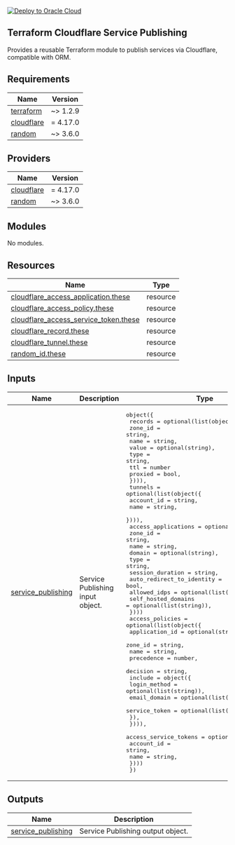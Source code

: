 [![Deploy to Oracle Cloud](https://oci-resourcemanager-plugin.plugins.oci.oraclecloud.com/latest/deploy-to-oracle-cloud.svg)](https://cloud.oracle.com/resourcemanager/stacks/create?zipUrl=https://github.com/avaloqcloud/terraform-cloudflare-service-publishing/archive/refs/tags/v0.2.0.zip)


## Terraform Cloudflare Service Publishing
Provides a reusable Terraform module to publish services via Cloudflare, compatible with ORM.
<!-- BEGIN_TF_DOCS -->
## Requirements

| Name | Version |
|------|---------|
| <a name="requirement_terraform"></a> [terraform](#requirement\_terraform) | ~> 1.2.9 |
| <a name="requirement_cloudflare"></a> [cloudflare](#requirement\_cloudflare) | = 4.17.0 |
| <a name="requirement_random"></a> [random](#requirement\_random) | ~> 3.6.0 |

## Providers

| Name | Version |
|------|---------|
| <a name="provider_cloudflare"></a> [cloudflare](#provider\_cloudflare) | = 4.17.0 |
| <a name="provider_random"></a> [random](#provider\_random) | ~> 3.6.0 |

## Modules

No modules.

## Resources

| Name | Type |
|------|------|
| [cloudflare_access_application.these](https://registry.terraform.io/providers/cloudflare/cloudflare/4.17.0/docs/resources/access_application) | resource |
| [cloudflare_access_policy.these](https://registry.terraform.io/providers/cloudflare/cloudflare/4.17.0/docs/resources/access_policy) | resource |
| [cloudflare_access_service_token.these](https://registry.terraform.io/providers/cloudflare/cloudflare/4.17.0/docs/resources/access_service_token) | resource |
| [cloudflare_record.these](https://registry.terraform.io/providers/cloudflare/cloudflare/4.17.0/docs/resources/record) | resource |
| [cloudflare_tunnel.these](https://registry.terraform.io/providers/cloudflare/cloudflare/4.17.0/docs/resources/tunnel) | resource |
| [random_id.these](https://registry.terraform.io/providers/hashicorp/random/latest/docs/resources/id) | resource |

## Inputs

| Name | Description | Type | Default | Required |
|------|-------------|------|---------|:--------:|
| <a name="input_service_publishing"></a> [service\_publishing](#input\_service\_publishing) | Service Publishing input object. | <pre>object({<br>    records = optional(list(object({<br>      zone_id = string,<br>      name    = string,<br>      value   = optional(string),<br>      type    = string,<br>      ttl     = number<br>      proxied = bool,<br>    }))),<br>    tunnels = optional(list(object({<br>      account_id = string,<br>      name       = string,<br>    }))),<br>    access_applications = optional(list(object({<br>      zone_id                   = string,<br>      name                      = string,<br>      domain                    = optional(string),<br>      type                      = string,<br>      session_duration          = string,<br>      auto_redirect_to_identity = bool,<br>      allowed_idps              = optional(list(string)),<br>      self_hosted_domains       = optional(list(string)),<br>    })))<br>    access_policies = optional(list(object({<br>      application_id = optional(string),<br>      zone_id        = string,<br>      name           = string,<br>      precedence     = number,<br>      decision       = string,<br>      include = object({<br>        login_method  = optional(list(string)),<br>        email_domain  = optional(list(string)),<br>        service_token = optional(list(string)),<br>      }),<br>    }))),<br>    access_service_tokens = optional(list(object({<br>      account_id = string,<br>      name       = string,<br>    })))<br>  })</pre> | n/a | yes |

## Outputs

| Name | Description |
|------|-------------|
| <a name="output_service_publishing"></a> [service\_publishing](#output\_service\_publishing) | Service Publishing output object. |
<!-- END_TF_DOCS -->
